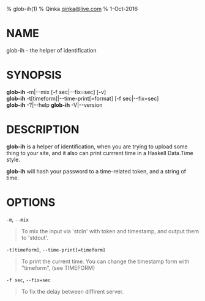 % glob-ih(1)
% Qinka <qinka@live.com>
% 1-Oct-2016

# NAME
glob-ih - the helper of identification

# SYNOPSIS

**glob-ih** -m|--mix [-f sec|--fix=sec] [-v]  
**glob-ih** -t[timeform]|--time-print[=format] [-f sec|--fix=sec]   
**glob-ih** -?|--help
**glob-ih** -V|--version

# DESCRIPTION

**glob-ih** is a helper of identification, when you are trying to upload 
some thing to your site, and it also can print currrent time in a Haskell
Data.Time style.

**glob-ih** will hash your password to a time-related token, and a string of time.

# OPTIONS

`-m`, `--mix`

> To mix the input via 'stdin' with token and timestamp, and output them to 'stdout'.

`-t[timeform]`, `--time-print[=timeform]`

> To print the current time. You can change the timestamp form with "timeform", (see TIMEFORM)

`-f sec`, `--fix=sec`

> To fix the delay between diffirent server.

